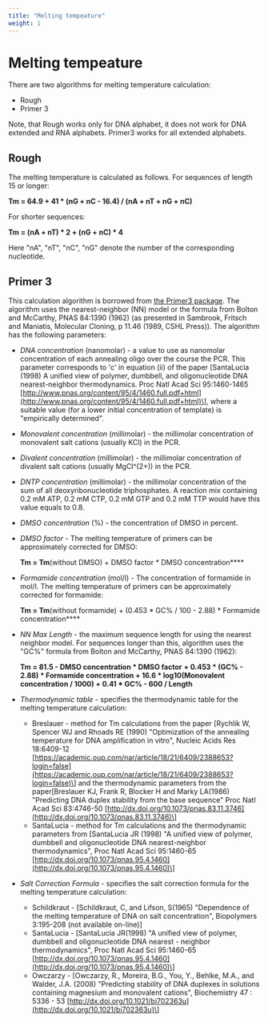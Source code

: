 ```yaml
---
title: "Melting tempeature"
weight: 1
---
```



# Melting tempeature

There are two algorithms for melting temperature calculation:

*   Rough
*   Primer 3

Note, that Rough works only for DNA alphabet, it does not work for DNA extended and RNA alphabets. Primer3 works for all extended alphabets.

Rough
-----

The melting temperature is calculated as follows. For sequences of length 15 or longer:

**Tm \= **64.9 + 41 \* (nG + nC - 16.4) / (nA + nT + nG + nC)****

For shorter sequences:

**Tm \= (nA + nT) \* 2 + (nG + nC) \* 4**

Here "nA", "nT", "nC", "nG" denote the number of the corresponding nucleotide.

Primer 3
--------

This calculation algorithm is borrowed from [the Primer3 package](https://github.com/primer3-org/primer3). The algorithm uses the nearest-neighbor (NN) model or the formula from Bolton and McCarthy, PNAS 84:1390 (1962) (as presented in Sambrook, Fritsch and Maniatis, Molecular Cloning, p 11.46 (1989, CSHL Press)). The algorithm has the following parameters:

*   _DNA concentration_ (nanomolar) - a value to use as nanomolar concentration of each annealing oligo over the course the PCR. This parameter corresponds to 'c' in equation (ii) of the paper \[SantaLucia (1998) A unified view of polymer, dumbbell, and oligonucleotide DNA nearest-neighbor thermodynamics. Proc Natl Acad Sci 95:1460-1465 [http://www.pnas.org/content/95/4/1460.full.pdf+html](http://www.pnas.org/content/95/4/1460.full.pdf+html)\], where a suitable value (for a lower initial concentration of template) is "empirically determined".
*   _Monovalent concentration_ (millimolar) - the millimolar concentration of monovalent salt cations (usually KCl) in the PCR.
*   _Divalent concentration_ (millimolar) - the millimolar concentration of divalent salt cations (usually MgCl^(2+)) in the PCR.
*   _DNTP concentration_ (millimolar) - the millimolar concentration of the sum of all deoxyribonucleotide triphosphates. A reaction mix containing 0.2 mM ATP, 0.2 mM CTP, 0.2 mM GTP and 0.2 mM TTP would have this value equals to 0.8.
*   _DMSO concentration_ (%) - the concentration of DMSO in percent.
*   _DMSO factor_ \- The melting temperature of primers can be approximately corrected for DMSO:

    **Tm \= Tm**(without DMSO) + DMSO factor \* DMSO concentration****

*   _Formamide concentration_ (mol/l) - The concentration of formamide in mol/l. The melting temperature of primers can be approximately corrected for formamide:

    **Tm \= Tm**(without formamide) + (0.453 \* GC% / 100 - 2.88)  \* Formamide concentration****

*   _NN Max Length_ - the maximum sequence length for using the nearest neighbor model. For sequences longer than this, algorithm uses the "GC%" formula from Bolton and McCarthy, PNAS 84:1390 (1962):

    **Tm \= 81.5 - DMSO concentration \* DMSO factor** **+ 0.453 \* (**GC%** \- 2.88) \* Formamide concentration + 16.6 \* log10(Monovalent concentration / 1000) + 0.41 \* **GC%** \- 600 / **Length****

*   _Thermodynamic table_ - specifies the thermodynamic table for the melting temperature calculation:
    *   Breslauer - method for Tm calculations from the paper \[Rychlik W, Spencer WJ and Rhoads RE (1990) "Optimization of the annealing temperature for DNA amplification in vitro", Nucleic Acids Res 18:6409-12 [https://academic.oup.com/nar/article/18/21/6409/2388653?login=false](https://academic.oup.com/nar/article/18/21/6409/2388653?login=false)\] and the thermodynamic parameters from the paper\[Breslauer KJ, Frank R, Blocker H and Marky LA(1986) "Predicting DNA duplex stability from the base sequence" Proc Natl Acad Sci 83:4746-50 [http://dx.doi.org/10.1073/pnas.83.11.3746](http://dx.doi.org/10.1073/pnas.83.11.3746)\]
    *   SantaLucia \- method for Tm calculations and the thermodynamic parameters from \[SantaLucia JR (1998) "A unified view of polymer, dumbbell and oligonucleotide DNA nearest-neighbor thermodynamics", Proc Natl Acad Sci 95:1460-65 [http://dx.doi.org/10.1073/pnas.95.4.1460](http://dx.doi.org/10.1073/pnas.95.4.1460)\]
*   _Salt Correction Formula_ - specifies the salt correction formula for the melting temperature calculation:
    *   Schildkraut - \[Schildkraut, C, and Lifson, S(1965) "Dependence of the melting temperature of DNA on salt concentration", Biopolymers 3:195-208 (not available on-line)\]
    *   SantaLucia - \[SantaLucia JR(1998) "A unified view of polymer, dumbbell and oligonucleotide DNA nearest - neighbor thermodynamics", Proc Natl Acad Sci 95:1460-65 [http://dx.doi.org/10.1073/pnas.95.4.1460](http://dx.doi.org/10.1073/pnas.95.4.1460)\]
    *   Owczarzy - \[Owczarzy, R., Moreira, B.G., You, Y., Behlke, M.A., and Walder, J.A. (2008) "Predicting stability of DNA duplexes in solutions containing magnesium and monovalent cations", Biochemistry 47 : 5336 - 53 [http://dx.doi.org/10.1021/bi702363u](http://dx.doi.org/10.1021/bi702363u)\]
